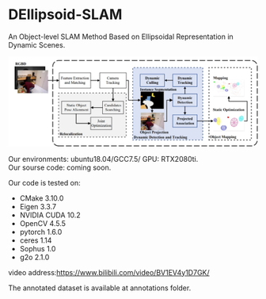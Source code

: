 # DEllipsoid-SLAM
An Object-level SLAM Method Based on Ellipsoidal Representation in Dynamic Scenes.

<div align="center">
  <img src="img/framework.png">
</div>



Our environments: ubuntu18.04/GCC7.5/ GPU: RTX2080ti.<br />
Our sourse code: coming soon.

Our code is tested on:
* CMake 3.10.0
* Eigen 3.3.7
* NVIDIA CUDA 10.2
* OpenCV 4.5.5
* pytorch 1.6.0
* ceres 1.14
* Sophus 1.0
* g2o 2.1.0

video address:https://www.bilibili.com/video/BV1EV4y1D7GK/<br />

The annotated dataset is available at annotations folder.
